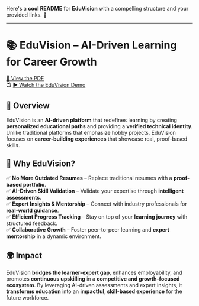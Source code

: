 Here's a **cool README** for **EduVision** with a compelling structure and your provided links. 🚀  

---

# 📚 EduVision – AI-Driven Learning for Career Growth  

[📄 View the PDF](edu.pdf)  
📺 [▶ Watch the EduVision Demo](https://github.com/VenkataramanaKB/eduvisionBits/blob/main/videoedu.mp4)  

## 🌟 Overview  
EduVision is an **AI-driven platform** that redefines learning by creating **personalized educational paths** and providing a **verified technical identity**. Unlike traditional platforms that emphasize hobby projects, EduVision focuses on **career-building experiences** that showcase real, proof-based skills.  

## 🚀 Why EduVision?  
✅ **No More Outdated Resumes** – Replace traditional resumes with a **proof-based portfolio**.  
✅ **AI-Driven Skill Validation** – Validate your expertise through **intelligent assessments**.  
✅ **Expert Insights & Mentorship** – Connect with industry professionals for **real-world guidance**.  
✅ **Efficient Progress Tracking** – Stay on top of your **learning journey** with structured feedback.  
✅ **Collaborative Growth** – Foster peer-to-peer learning and **expert mentorship** in a dynamic environment.  

## 🌍 Impact  
EduVision **bridges the learner-expert gap**, enhances employability, and promotes **continuous upskilling** in a **competitive and growth-focused ecosystem**. By leveraging AI-driven assessments and expert insights, it **transforms education** into an **impactful, skill-based experience** for the future workforce.  

